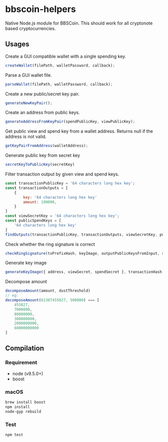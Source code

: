 # bbscoin-helpers

Native Node.js module for BBSCoin. This should work for all cryptonote based cryptocurrencies.

## Usages

Create a GUI compatible wallet with a single spending key.
```javascript
createWallet(filePath, walletPassword, callback);
```

Parse a GUI wallet file.
```javascript
parseWallet(filePath, walletPassword, callback);
```

Create a new public/secret key pair.
```javascript
generateNewKeyPair();
```

Create an address from public keys.
```javascript
generateAddressFromKeyPair(spendPublicKey, viewPublicKey);
```

Get public view and spend key from a wallet address.
Returns null if the address is not valid.
```javascript
getKeyPairFromAddress(walletAddress);
```

Generate public key from secret key
```javascript
secretKeyToPublicKey(secretKey)
```

Filter transaction output by given view and spend keys.
```javascript
const transactionPublicKey = '64 characters long hex key';
const transactionOutputs = [
    {
        key: '64 characters long hex key'
        amount: 100000,
    }
]
const viewSecretKey = '64 characters long hex key';
const publicSpendKeys = [
    '64 characters long hex key'
]
findOutputs(transactionPublicKey, transactionOutputs, viewSecretKey, publicSpendKeys, callback)
```

Check whether the ring signature is correct
```javascript
checkRingSignature(txPrefixHash, keyImage, outputPublicKeysFromInput, signatures);
```

Generate key image
```javascript
generateKeyImage({ address, viewSecret, spendSecret }, transactionHash, indexInOutput);
```

Decompose amount
```javascript
decomposeAmount(amount, dustThreshold)
// eg:
decomposeAmount(62387455827, 500000) === [
    455827,
    7000000,
    80000000,
    300000000,
    2000000000,
    60000000000
]
```

## Compilation
### Requirement

- node (v9.5.0+)
- boost

### macOS

```bash
brew install boost
npm install
node-gyp rebuild
```

### Test
```bash
npm test
```
